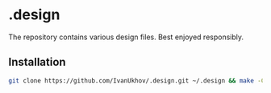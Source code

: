 # .design

The repository contains various design files. Best enjoyed responsibly.

## Installation

```bash
git clone https://github.com/IvanUkhov/.design.git ~/.design && make -C ~/.design
```
